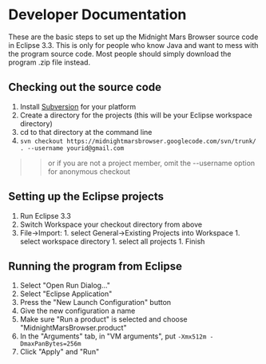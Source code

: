 # Developer Documentation #

These are the basic steps to set up the Midnight Mars Browser source code in Eclipse 3.3.  This is only for people who know Java and want to mess with the program source code.  Most people should simply download the program .zip file instead.

## Checking out the source code ##

  1. Install [Subversion](http://subversion.tigris.org/) for your platform
  1. Create a directory for the projects (this will be your Eclipse workspace directory)
  1. cd to that directory at the command line
  1. `svn checkout https://midnightmarsbrowser.googlecode.com/svn/trunk/ . --username yourid@gmail.com`
> > or if you are not a project member, omit the --username option for anonymous checkout

## Setting up the Eclipse projects ##

  1. Run Eclipse 3.3
  1. Switch Workspace your checkout directory from above
  1. File->Import:
    1. select General->Existing Projects into Workspace
    1. select workspace directory
    1. select all projects
    1. Finish

## Running the program from Eclipse ##

  1. Select "Open Run Dialog..."
  1. Select "Eclipse Application"
  1. Press the "New Launch Configuration" button
  1. Give the new configuration a name
  1. Make sure "Run a product" is selected and choose "MidnightMarsBrowser.product"
  1. In the "Arguments" tab, in "VM arguments", put `-Xmx512m -DmaxPanBytes=256m`
  1. Click "Apply" and "Run"